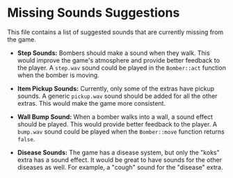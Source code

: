 # Missing Sounds Suggestions

This file contains a list of suggested sounds that are currently missing from the game.

*   **Step Sounds:** Bombers should make a sound when they walk. This would improve the game's atmosphere and provide better feedback to the player. A `step.wav` sound could be played in the `Bomber::act` function when the bomber is moving.

*   **Item Pickup Sounds:** Currently, only some of the extras have pickup sounds. A generic `pickup.wav` sound should be added for all the other extras. This would make the game more consistent.

*   **Wall Bump Sound:** When a bomber walks into a wall, a sound effect should be played. This would provide better feedback to the player. A `bump.wav` sound could be played when the `Bomber::move` function returns `false`.

*   **Disease Sounds:** The game has a disease system, but only the "koks" extra has a sound effect. It would be great to have sounds for the other diseases as well. For example, a "cough" sound for the "disease" extra.
